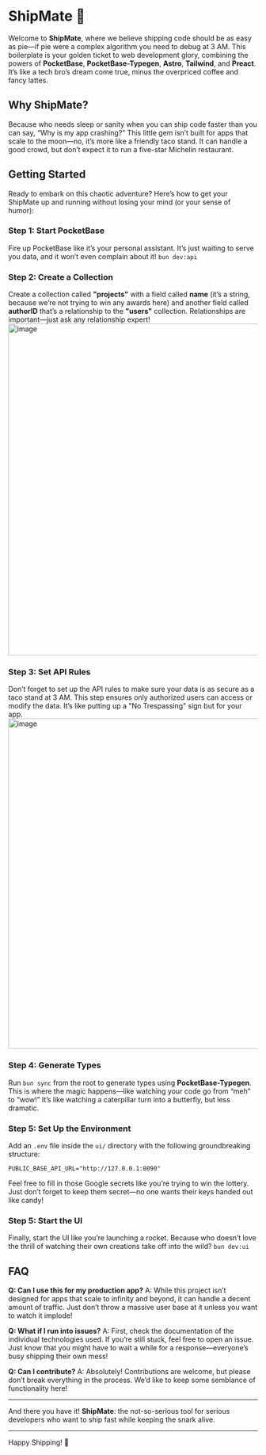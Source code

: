 # ShipMate 🧉

Welcome to **ShipMate**, where we believe shipping code should be as easy as pie—if pie were a complex algorithm you need to debug at 3 AM. This boilerplate is your golden ticket to web development glory, combining the powers of **PocketBase**, **PocketBase-Typegen**, **Astro**, **Tailwind**, and **Preact**. It’s like a tech bro’s dream come true, minus the overpriced coffee and fancy lattes.

## Why ShipMate?

Because who needs sleep or sanity when you can ship code faster than you can say, “Why is my app crashing?” This little gem isn’t built for apps that scale to the moon—no, it’s more like a friendly taco stand. It can handle a good crowd, but don’t expect it to run a five-star Michelin restaurant.

## Getting Started

Ready to embark on this chaotic adventure? Here’s how to get your ShipMate up and running without losing your mind (or your sense of humor):

### Step 1: Start PocketBase

Fire up PocketBase like it’s your personal assistant. It’s just waiting to serve you data, and it won’t even complain about it! `bun dev:api`

### Step 2: Create a Collection

Create a collection called **"projects"** with a field called **name** (it’s a string, because we’re not trying to win any awards here) and another field called **authorID** that’s a relationship to the **"users"** collection. Relationships are important—just ask any relationship expert!
<img width="670" alt="image" src="https://github.com/user-attachments/assets/d96ac912-8d39-49a9-8872-34e82cf8e7f6">

### Step 3: Set API Rules
Don’t forget to set up the API rules to make sure your data is as secure as a taco stand at 3 AM. This step ensures only authorized users can access or modify the data. It’s like putting up a "No Trespassing" sign but for your app. <img width="667" alt="image" src="https://github.com/user-attachments/assets/215562e1-0ee7-4a6b-afcc-2cd8b79dafd0">


### Step 4: Generate Types

Run `bun sync` from the root to generate types using **PocketBase-Typegen**. This is where the magic happens—like watching your code go from “meh” to “wow!” It’s like watching a caterpillar turn into a butterfly, but less dramatic.

### Step 5: Set Up the Environment

Add an `.env` file inside the `ui/` directory with the following groundbreaking structure:

```
PUBLIC_BASE_API_URL="http://127.0.0.1:8090"
```

Feel free to fill in those Google secrets like you’re trying to win the lottery. Just don’t forget to keep them secret—no one wants their keys handed out like candy!

### Step 5: Start the UI

Finally, start the UI like you’re launching a rocket. Because who doesn’t love the thrill of watching their own creations take off into the wild? `bun dev:ui`

## FAQ

**Q: Can I use this for my production app?**
A: While this project isn’t designed for apps that scale to infinity and beyond, it can handle a decent amount of traffic. Just don’t throw a massive user base at it unless you want to watch it implode!

**Q: What if I run into issues?**
A: First, check the documentation of the individual technologies used. If you’re still stuck, feel free to open an issue. Just know that you might have to wait a while for a response—everyone’s busy shipping their own mess!

**Q: Can I contribute?**
A: Absolutely! Contributions are welcome, but please don’t break everything in the process. We’d like to keep some semblance of functionality here!

---

And there you have it! **ShipMate**: the not-so-serious tool for serious developers who want to ship fast while keeping the snark alive.

---

Happy Shipping! 🚀
